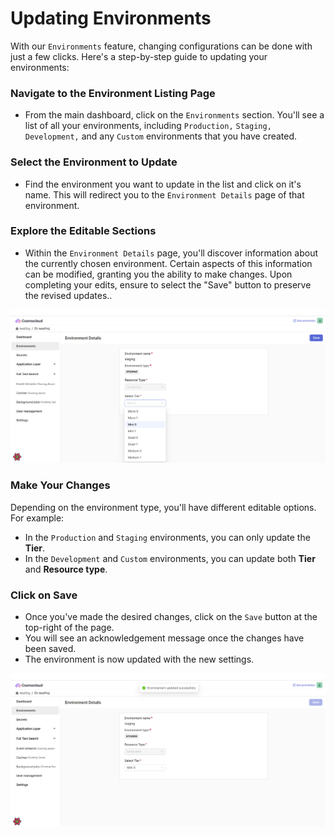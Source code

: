 # Updating Environments

With our `Environments` feature, changing configurations can be done with just a few clicks. Here's a step-by-step guide to updating your environments:

### Navigate to the Environment Listing Page

- From the main dashboard, click on the `Environments` section. You'll see a list of all your environments, including `Production,` `Staging,` `Development,` and any `Custom` environments that you have created.

### Select the Environment to Update

- Find the environment you want to update in the list and click on it's name. This will redirect you to the `Environment Details` page of that environment. 

### Explore the Editable Sections

- Within the `Environment Details` page, you'll discover information about the currently chosen environment. Certain aspects of this information can be modified, granting you the ability to make changes. Upon completing your edits, ensure to select the "Save" button to preserve the revised updates..
  
![Editable Section](/assets/environment/UpdateEnv.png)

### Make Your Changes

Depending on the environment type, you'll have different editable options. For example:

- In the `Production` and `Staging` environments, you can only update the **Tier**.
- In the `Development` and `Custom` environments, you can update both **Tier** and **Resource type**.

### Click on Save

- Once you've made the desired changes, click on the `Save` button at the top-right of the page.
- You will see an acknowledgement message once the changes have been saved.
- The environment is now updated with the new settings.

![Save Editable Section](/assets/environment/SaveUpdateEnv.png)